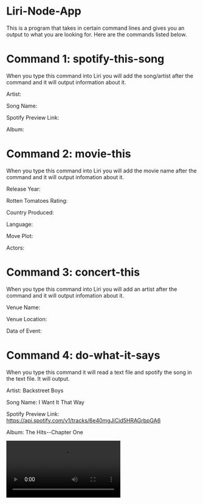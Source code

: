 # Liri-Node-App
This is a program that takes in certain command lines and gives you an output to what you are looking for. Here are the commands listed below.

# Command 1: spotify-this-song
When you type this command into Liri you will add the song/artist after the command and it will output information about it.

Artist:

Song Name:

Spotify Preview Link:

Album:

# Command 2: movie-this
When you type this command into Liri you will add the movie name after the command and it will output infomation about it.

Release Year:

Rotten Tomatoes Rating:

Country Produced:

Language:

Move Plot:   

Actors:


# Command 3: concert-this
When you type this command into Liri you will add an artist after the command and it will output infomation about it.

Venue Name:

Venue Location:

Data of Event:


# Command 4: do-what-it-says
When you type this command it will read a text file and spotify the song in the text file. It will output.

Artist: Backstreet Boys

Song Name: I Want It That Way

Spotify Preview Link: https://api.spotify.com/v1/tracks/6e40mgJiCid5HRAGrbpGA6

Album: The Hits--Chapter One


![](video/demo.webm)


